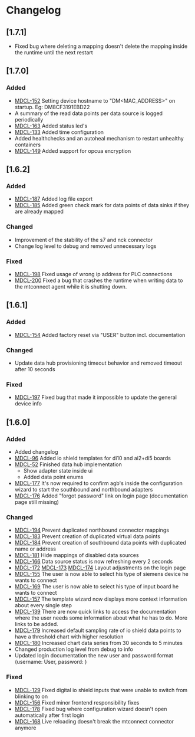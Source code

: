 # Changelog

## [1.7.1]

- Fixed bug where deleting a mapping doesn't delete the mapping inside the runtime until the next restart

## [1.7.0]

### Added

- [MDCL-152](https://codestryke.atlassian.net/browse/MDCL-152) Setting device hostname to "DM<MAC_ADDRESS>" on startup. Eg: DM8CF3191EBD22
- A summary of the read data points per data source is logged periodically
- [MDCL-163](https://codestryke.atlassian.net/browse/MDCL-163) Added status led's
- [MDCL-133](https://codestryke.atlassian.net/browse/MDCL-133) Added time configuration
- Added healthchecks and an autoheal mechanism to restart unhealthy containers
- [MDCL-149](https://codestryke.atlassian.net/browse/MDCL-149) Added support for opcua encryption

## [1.6.2]

### Added

- [MDCL-187](https://codestryke.atlassian.net/browse/MDCL-187) Added log file export
- [MDCL-185](https://codestryke.atlassian.net/browse/MDCL-185) Added green check mark for data points of data sinks if they are already mapped

### Changed

- Improvement of the stability of the s7 and nck connector
- Change log level to debug and removed unnecessary logs

### Fixed

- [MDCL-198](https://codestryke.atlassian.net/browse/MDCL-198) Fixed usage of wrong ip address for PLC connections
- [MDCL-200](https://codestryke.atlassian.net/browse/MDCL-200) Fixed a bug that crashes the runtime when writing data to the mtconnect agent while it is shutting down.

## [1.6.1]

### Added

- [MDCL-154](https://codestryke.atlassian.net/browse/MDCL-154) Added factory reset via "USER" button incl. documentation

### Changed

- Update data hub provisioning timeout behavior and removed timeout after 10 seconds

### Fixed

- [MDCL-197](https://codestryke.atlassian.net/browse/MDCL-197) Fixed bug that made it impossible to update the general device info

## [1.6.0]

### Added

- Added changelog
- [MDCL-96](https://codestryke.atlassian.net/browse/MDCL-96) Added io shield templates for di10 and ai2+di5 boards
- [MDCL-52](https://codestryke.atlassian.net/browse/MDCL-52) Finished data hub implementation
  - Show adapter state inside ui
  - Added data point enums
- [MDCL-177](https://codestryke.atlassian.net/browse/MDCL-177) It's now required to confirm agb's inside the configuration wizard to start the southbound and northbound adapters
- [MDCL-176](https://codestryke.atlassian.net/browse/MDCL-176) Added "forgot password" link on login page (documentation page still missing)

### Changed

- [MDCL-194](https://codestryke.atlassian.net/browse/MDCL-194) Prevent duplicated northbound connector mappings
- [MDCL-183](https://codestryke.atlassian.net/browse/MDCL-183) Prevent creation of duplicated virtual data points
- [MDCL-184](https://codestryke.atlassian.net/browse/MDCL-184) Prevent creation of southbound data points with duplicated name or address
- [MDCL-181](https://codestryke.atlassian.net/browse/MDCL-181) Hide mappings of disabled data sources
- [MDCL-166](https://codestryke.atlassian.net/browse/MDCL-166) Data source status is now refreshing every 2 seconds
- [MDCL-172](https://codestryke.atlassian.net/browse/MDCL-166) [MDCL-173](https://codestryke.atlassian.net/browse/MDCL-166) [MDCL-174](https://codestryke.atlassian.net/browse/MDCL-166) Layout adjustments on the login page
- [MDCL-155](https://codestryke.atlassian.net/browse/MDCL-155) The user is now able to select his type of siemens device he wants to connect
- [MDCL-169](https://codestryke.atlassian.net/browse/MDCL-169) The user is now able to select his type of input board he wants to connect
- [MDCL-157](https://codestryke.atlassian.net/browse/MDCL-157) The template wizard now displays more context information about every single step
- [MDCL-139](https://codestryke.atlassian.net/browse/MDCL-139) There are now quick links to access the documentation where the user needs some information about what he has to do. More links to be added.
- [MDCL-179](https://codestryke.atlassian.net/browse/MDCL-179) Increased default sampling rate of io shield data points to have a threshold chart with higher resolution
- [MDCL-180](https://codestryke.atlassian.net/browse/MDCL-180) Increased chart data series from 30 seconds to 5 minutes
- Changed production log level from debug to info
- Updated login documentation the new user and password format (username: User, password: <Mac Address>)

### Fixed

- [MDCL-129](https://codestryke.atlassian.net/browse/MDCL-129) Fixed digital io shield inputs that were unable to switch from blinking to on
- [MDCL-156](https://codestryke.atlassian.net/browse/MDCL-156) Fixed minor frontend responsibility fixes
- [MDCL-178](https://codestryke.atlassian.net/browse/MDCL-178) Fixed bug where configuration wizard doesn't open automatically after first login
- [MDCL-168](https://codestryke.atlassian.net/browse/MDCL-168) Live reloading doesn't break the mtconnect connector anymore
